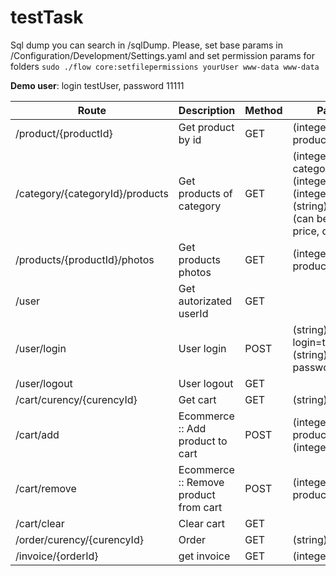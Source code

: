 # testTask

Sql dump you can search in /sqlDump.
Please, set base params in /Configuration/Development/Settings.yaml and set permission params for folders 
`sudo ./flow core:setfilepermissions yourUser www-data www-data`


**Demo user**: login testUser, password 11111

Route | Description | Method | Params
--- | --- | --- | ---
/product/{productId} | Get product by id | GET | (integer) productId
/category/{categoryId}/products | Get products of category | GET | (integer) categoryId, (integer) offset, (integer) limit, (string) order (can be title, price, quantity )
/products/{productId}/photos | Get products photos | GET | (integer) productId
/user | Get autorizated userId | GET | 
/user/login | User login | POST | (string) login=testUser, (string) password=11111
/user/logout | User logout | GET | 
/cart/curency/{curencyId} | Get cart | GET | (string) curencyId
/cart/add | Ecommerce :: Add product to cart | POST | (integer) productId, (integer) count
/cart/remove | Ecommerce :: Remove product from cart | POST | (integer) productId
/cart/clear | Clear cart | GET | 
/order/curency/{curencyId} | Order | GET | (string) curencyId
/invoice/{orderId} | get invoice | GET | (integer) orderId